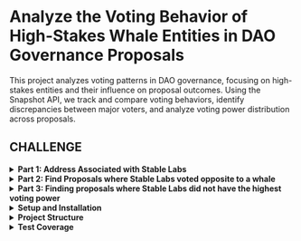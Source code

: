 # Analyze the Voting Behavior of High-Stakes Whale Entities in DAO Governance Proposals

This project analyzes voting patterns in DAO governance, focusing on high-stakes entities and their influence on proposal outcomes. Using the Snapshot API, we track and compare voting behaviors, identify discrepancies between major voters, and analyze voting power distribution across proposals.

## CHALLENGE

<details>
<summary><strong>Part 1: Address Associated with Stable Labs</strong></summary>

### Implementation

- Identified StableLabs' address: `0xECC2a9240268BC7a26386ecB49E1Befca2706AC9`
- Implemented in `src/config.py` as the target party
- Verified through Snapshot API integration

### Key Features

- Address validation and verification
- Integration with Snapshot's API for address resolution
- Configured as the primary target for voting analysis

### Usage

```python
from src.config import PARTIES

# Access StableLabs' address
stable_labs_address = PARTIES['target']
```

### Configuration

```python
PARTIES = {
    'target': '0xECC2a9240268BC7a26386ecB49E1Befca2706AC9',  # StableLabs
    'whale': '0x8b37a5Af68D315cf5A64097D96621F64b5502a22'    # Areta
}
```

</details>

<details>
<summary><strong>Part 2: Find Proposals where Stable Labs voted opposite to a whale</strong></summary>

## TASK

Locate a governance proposal within the AAVE DAO where StableLab cast a vote opposite to that of another influential whale (on-chain address: 0x8b37a5Af68D315cf5A64097D96621F64b5502a22).

## 2.0 SOLUTION

### Table of Contents

- [2.1 Approach Explanation](#21-approach)
- [2.2 Result Sample](#22-result-sample)
- [2.3 How to Test](#23-how-to-test)
- [2.4 Code Files](#24-code-files)

## 2.1 APPROACH

The strategy was to use the Snapshot API to efficiently retrieve and analyze governance data. Two core endpoints were used throughout the process:

- `getMultipleProposals` – to fetch batches of proposals
- `getVotes` – to retrieve voting activity for specific proposals and addresses

In addition, the `getUser` endpoint was used optionally to look up human-readable names for wallet addresses (such as StableLab and the whale). This step was purely for improving the clarity of the final report and is not essential to the main logic or computation.

### Step 1

A single API call was made using `getMultipleProposals` to fetch a batch of proposals from Aave's Governance Space, starting from the latest and moving backward. Only one batch is fetched and processed at a time. If nothing relevant is found in that batch, the next one is fetched. Each batch includes 30 proposals, as set in the `config.py` file.

### Step 2

For all the proposals in the batch, a single API call to `getVotes` was used to fetch all votes cast by StableLab and the whale address per proposal. Snapshot makes this easy by allowing multiple proposals and voter addresses to be passed into one request.

### Step 3

From the collected data, proposals where StableLab and the whale voted differently were filtered out. Their exact vote choices were also recorded.

If no such proposals are found in the current batch, a new batch is fetched and the process starts again from Step 1.
If at least one such proposal is found, there's no need to fetch additional batches — the analysis proceeds to the next steps, since the task is complete once a qualifying proposal is identified.

### Step 4

The vote choices were sent to a custom sentiment processor. It uses a predefined knowledge base of common Aave vote options to determine whether the votes were actually opposing.
It's important to note that vote choices can be different without necessarily being opposing. For example, one voter might select "abstain" while another votes "yes"—technically different, but not necessarily in conflict. The sentiment processor helps account for these nuances by interpreting the intent behind the vote options, rather than just checking for inequality.

### Step 5

A summary report was prepared with the final findings. To make it clearer, the Snapshot `getUser` API was used to retrieve wallet display names (like StableLab and the whale), where available.

## 2.2 RESULT SAMPLE

```log
Received Request to Find Proposals with Varying Vote Choices between Target (0xECC2a9240268BC7a26386ecB49E1Befca2706AC9) and Whale (0x8b37a5Af68D315cf5A64097D96621F64b5502a22) on AAVE (aave.eth) Governance


🔍 Looking for proposals in batches...

[Batch 1-30] Getting proposals...
[Batch 1-30] Found 30 proposals
[Batch 1-30] Finding proposals with different vote choices...
[Batch 1-30] Found 2 proposals with different vote choices
✨ stopping further search



PROPOSALS IN PROCESSED BATCH WITH DIFFERENT VOTE CHOICES


🕵️  Found party names:
    Target (0xECC2a9240268BC7a26386ecB49E1Befca2706AC9): StableLab
    Whale (0x8b37a5Af68D315cf5A64097D96621F64b5502a22): Areta



📋 Proposal: [ARFC] wstETH and weETH E-Modes and LT/LTV Adjustments on Ethereum, Arbitrum, Base
─────────────────────────────
CREATED[⏰]: March 23, 2025 06:28:39

StableLab voted Against, while Areta voted For
SENTIMENT[😠]: votes are clearly opposing



📋 Proposal: [TEMP CHECK] Deploy Aave v3 on Plasma
─────────────────────────────
CREATED[⏰]: March 13, 2025 06:53:41

StableLab voted YAE, while Areta voted Abstain
SENTIMENT[🤔]: one party took a clear position while the other remained neutral
```

## 2.3 HOW TO TEST

### Setup

1. Clone the repository and navigate to the project directory:

   ```bash
   git clone <repository-url>
   cd <project-directory>
   ```

2. Create and activate a virtual environment:

   ```bash
   python -m venv venv
   source venv/bin/activate  # On Windows: venv\Scripts\activate
   ```

3. Install dependencies:
   ```bash
   pip install -r requirements.txt
   ```

### Configuration

1. The target addresses are configured in `src/config.py`:

   ```python
   PARTIES = {
       "target": "0xECC2a9240268BC7a26386ecB49E1Befca2706AC9",  # StableLab
       "whale": "0x8b37a5Af68D315cf5A64097D96621F64b5502a22"    # Whale address
   }
   ```

2. The AAVE space configuration is also in `src/config.py`:
   ```python
   SPACES = [
       {
           "space_id": "aave.eth",
           "name": "AAVE"
       }
   ]
   ```

### Running the Discord Finder

1. Run the discord finder:

   ```bash
   PYTHONPATH=$PYTHONPATH:. python3 src/main.py discord
   ```

2. The output will show:
   - Progress of proposal batch processing
   - Found proposals with different votes
   - Sentiment analysis of the voting differences
   - Human-readable names for the addresses (when available)

## 2.4 CODE FILES

The project's core functionality is distributed across several key files:

- [`src/main.py`](src/main.py) - Entry point for the application, handles CLI commands and orchestrates the analysis
- [`src/services/reporter.py`](src/services/reporter.py) - Wraps implementation details and generates readable output
- [`src/services/discord_finder.py`](src/services/discord_finder.py) - Core logic for finding voting discrepancies
- [`src/services/sentiment.py`](src/services/sentiment.py) - Used to determine if vote choices are actually opposing or not even if they are different
- [`src/api/client.py`](src/api/client.py) - Snapshot API client implementation
- [`src/models.py`](src/models.py) - Data models for proposals and votes
- [`src/utils/date_formatter.py`](src/utils/date_formatter.py) - Date and time formatting utilities

</details>

<details>
<summary><strong>Part 3: Finding proposals where Stable Labs did not have the highest voting power</strong></summary>

## TASK

Identify a proposal where the StableLab entity did not vote with the majority of the voting power.

## 3.0 SOLUTION

### Table of Contents

- [3.1 Approach Explanation](#31-approach)
- [3.2 Result Sample](#32-result-sample)
- [3.3 How to Test](#33-how-to-test)
- [3.4 Code Files](#34-code-files)

## 3.1 APPROACH

Similar to Part 2, the strategy here was to use the Snapshot API to efficiently retrieve and analyze governance data. Two core endpoints were used throughout the process:

- `getMultipleProposals` – to fetch batches of proposals
- `getVotes` – to retrieve voting activity for specific proposals and addresses

Note: API response caching was intentionally avoided. The assumption is that each task should be treated in isolation, which is important since some of the same API calls from Part 2 are reused here.

Additionally, the `getUser` endpoint was used optionally to look up human-readable names for wallet addresses (e.g., StableLab and the whale). This step was only for improving the readability of the final report and is not required for the main logic or computation.

### Step 1

Same as in Part 2 — a single API call to `getMultipleProposals` was made to fetch a batch of proposals from the Aave Snapshot space, starting from the most recent and moving backward. Only one batch is fetched and processed at a time. If nothing useful is found, the next batch is fetched. Each batch contains 30 proposals, as defined in `config.py`.

### Step 2

For all proposals in the batch, a single API call to `getVotes` (with the voter address set to StableLab) was used to filter down to only those proposals where StableLab actually voted.

### Step 3

For each of the proposals where StableLab voted, another single API call to `getVotes` was made — this time with results ordered by voting power (vp). The request was limited to VOTE_COUNT_MULTIPLIER × number of proposals (where VOTE_COUNT_MULTIPLIER is defined in `config.py`), increasing the chances of retrieving the top voter for each proposal without needing to query them individually. The response includes a combined list of votes across all proposals, sorted in descending order of voting power.

### Step 4

From the list of votes, a dictionary was created to track the highest voter per proposal. Proposals without a corresponding top voter were added to a retry list.
The proposal list was then sorted to match the order from Step 2 (to prioritize the most recent proposals), and each highest voter was compared to StableLab. If the top voter is different, that proposal is marked as a valid case and the process proceeds to the next step. If not, the check continues with the next proposal.

If all proposals are exhausted without finding a valid case, the retry list is used — Step 3 is repeated on that subset. If there's still no result, a new batch of proposals is fetched and the entire process starts over from Step 1.

### Step 5

The result is returned to the reporter service, which attempts to look up display names for the wallet addresses using the `getUser` endpoint, helping generate a clearer and more intuitive report.

## 3.2 RESULT SAMPLE

```log
Received Request to Find Proposals where Target (0xECC2a9240268BC7a26386ecB49E1Befca2706AC9) is not the highest voting power voter on AAVE (aave.eth) Governance


🔍 Searching for proposals in batches...

Found 30 proposals
Found 30 proposals with target votes
Fetching up to 90 highest VP votes...

🎯 Found case where target is not highest power voter!
    Proposal: [ARFC] Launch GHO on Gnosis Chain
    Highest VP: 327712.17238192516 (Address: 0x57ab7ee15ce5ecacb1ab84ee42d5a9d0d8112922)
    Target VP: 43339.13195576

✨ Stopping further search



PROPOSALS WHERE TARGET IS NOT THE HIGHEST VOTING POWER VOTER



📋 Proposal: [ARFC] Launch GHO on Gnosis Chain
─────────────────────────────
CREATED[⏰]: March 26, 2025 14:07:12

Target (0xECC2a9240268BC7a26386ecB49E1Befca2706AC9): StableLab (43339.13195576)
Majority (0x57ab7ee15cE5ECacB1aB84EE42D5A9d0d8112922): UNKNOWN (0x57ab7ee15cE5ECacB1aB84EE42D5A9d0d8112922) (327712.17238192516)
```

## 3.3 HOW TO TEST

### Setup

1. Clone the repository and navigate to the project directory:

   ```bash
   git clone <repository-url>
   cd <project-directory>
   ```

2. Create and activate a virtual environment:

   ```bash
   python -m venv venv
   source venv/bin/activate  # On Windows: venv\Scripts\activate
   ```

3. Install dependencies:
   ```bash
   pip install -r requirements.txt
   ```

### Configuration

1. The target addresses are configured in `src/config.py`:

   ```python
   PARTIES = {
       "target": "0xECC2a9240268BC7a26386ecB49E1Befca2706AC9",  # StableLab
       "whale": "0x8b37a5Af68D315cf5A64097D96621F64b5502a22"    # Whale address
   }
   ```

2. The AAVE space configuration is also in `src/config.py`:
   ```python
   SPACES = [
       {
           "space_id": "aave.eth",
           "name": "AAVE"
       }
   ]
   ```

### Running the Majority Power Finder

1. Run the majority power finder:

   ```bash
   PYTHONPATH=$PYTHONPATH:. python3 src/main.py majority
   ```

2. The output will show:
   - Progress of proposal batch processing
   - Found proposals where target is not the highest voter
   - Voting power comparison between target and highest voter
   - Human-readable names for the addresses (when available)

## 3.4 CODE FILES

The project's core functionality is distributed across several key files:

- [`src/main.py`](src/main.py) - Entry point for the application, handles CLI commands and orchestrates the analysis
- [`src/services/reporter.py`](src/services/reporter.py) - Wraps implementation details and generates readable output
- [`src/services/major_voting_power_finder.py`](src/services/major_voting_power_finder.py) - Core logic for finding cases where target is not highest voter
- [`src/api/client.py`](src/api/client.py) - Snapshot API client implementation
- [`src/models.py`](src/models.py) - Data models for proposals and votes
- [`src/utils/date_formatter.py`](src/utils/date_formatter.py) - Date and time formatting utilities

</details>

<details>
<summary><strong>Setup and Installation</strong></summary>

### Prerequisites

- Python 3.8 or higher
- pip package manager
- Git

### Installation Steps

1. Clone the repository:

   ```bash
   git clone <repository-url>
   cd <project-directory>
   ```

2. Create and activate a virtual environment:

   ```bash
   python -m venv venv
   source venv/bin/activate  # On Windows: venv\Scripts\activate
   ```

3. Install dependencies:
   ```bash
   pip install -r requirements.txt
   ```

### Running Tests

Execute the test suite:

```bash
PYTHONPATH=$PYTHONPATH:. pytest tests/ -v
```

### Development Setup

1. Install development dependencies:

   ```bash
   pip install -r requirements-dev.txt
   ```

2. Set up pre-commit hooks:
   ```bash
   pre-commit install
   ```

</details>

<details>
<summary><strong>Project Structure</strong></summary>

```
.
├── docs/                  # Documentation
│   ├── part2.md          # Part 2 detailed documentation
│   └── part3.md          # Part 3 detailed documentation
├── src/                  # Source code
│   ├── api/              # API integration
│   │   └── client.py     # Snapshot API client
│   ├── services/         # Core services
│   │   ├── discord_finder.py           # Vote difference finder
│   │   ├── major_voting_power_finder.py # Voting power analysis
│   │   ├── reporter.py                 # Results reporting
│   │   └── sentiment.py                # Vote sentiment analysis
│   ├── utils/           # Utility functions
│   │   └── date_formatter.py # Date formatting utilities
│   ├── config.py        # Configuration settings
│   ├── models.py        # Data models
│   └── main.py          # CLI entry point
├── tests/               # Test suite
│   ├── api/            # API tests
│   ├── services/       # Service tests
│   └── utils/          # Utility tests
├── README.md           # Project documentation
└── requirements.txt    # Project dependencies
```

</details>

<details>
<summary><strong>Test Coverage</strong></summary>

### Coverage Report

| Module      | Coverage |
| ----------- | -------- |
| Services    | 100%     |
| Models      | 97%      |
| API Client  | 28%      |
| Utils       | 95%      |
| **Overall** | 58%      |

### Coverage Details

- **Services (100%)**

  - `discord_finder.py`: Full coverage of vote comparison logic
  - `major_voting_power_finder.py`: Complete coverage of voting power analysis
  - `reporter.py`: All reporting functions tested
  - `sentiment.py`: Full coverage of vote sentiment analysis

- **Models (97%)**

  - Core data structures fully tested
  - Edge cases covered
  - Minor exception paths pending

- **API Client (28%)**
  - Basic request/response flows covered
  - Mock testing for API interactions
  - Integration tests pending
  - Error handling scenarios needed

### Running Coverage Reports

Generate a coverage report:

```bash
PYTHONPATH=$PYTHONPATH:. pytest --cov=src tests/ --cov-report=term-missing
```

Generate HTML coverage report:

```bash
PYTHONPATH=$PYTHONPATH:. pytest --cov=src tests/ --cov-report=html
```

</details>
